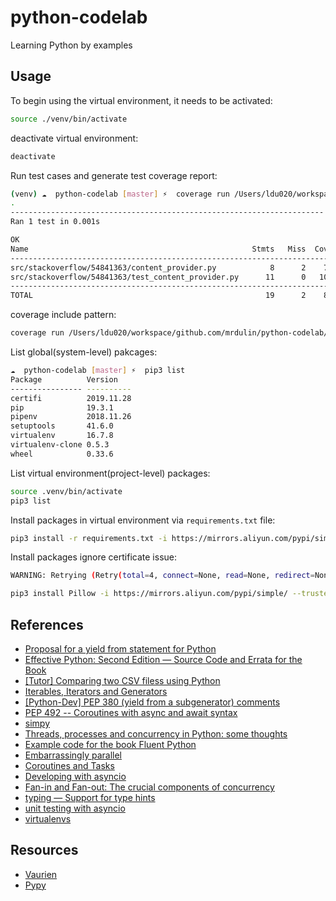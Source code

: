 # python-codelab

Learning Python by examples

## Usage

To begin using the virtual environment, it needs to be activated:

```bash
source ./venv/bin/activate
```

deactivate virtual environment:

```bash
deactivate
```

Run test cases and generate test coverage report:

```bash
(venv) ☁  python-codelab [master] ⚡  coverage run /Users/ldu020/workspace/github.com/mrdulin/python-codelab/src/stackoverflow/54841363/test_content_provider.py && coverage report -m
.
----------------------------------------------------------------------
Ran 1 test in 0.001s

OK
Name                                                  Stmts   Miss  Cover   Missing
-----------------------------------------------------------------------------------
src/stackoverflow/54841363/content_provider.py            8      2    75%   3-4
src/stackoverflow/54841363/test_content_provider.py      11      0   100%
-----------------------------------------------------------------------------------
TOTAL                                                    19      2    89%
```

coverage include pattern:

```bash
coverage run /Users/ldu020/workspace/github.com/mrdulin/python-codelab/src/stackoverflow/60680124/test_employee.py && coverage report -m --include="src/*"
```

List global(system-level) pakcages:

```bash
☁  python-codelab [master] ⚡  pip3 list
Package          Version
---------------- ----------
certifi          2019.11.28
pip              19.3.1
pipenv           2018.11.26
setuptools       41.6.0
virtualenv       16.7.8
virtualenv-clone 0.5.3
wheel            0.33.6
```

List virtual environment(project-level) packages:

```bash
source .venv/bin/activate
pip3 list
```

Install packages in virtual environment via `requirements.txt` file:

```bash
pip3 install -r requirements.txt -i https://mirrors.aliyun.com/pypi/simple/
```

Install packages ignore certificate issue:

```bash
WARNING: Retrying (Retry(total=4, connect=None, read=None, redirect=None, status=None)) after connection broken by 'SSLError(SSLCertVerificationError(1, '[SSL: CERTIFICATE_VERIFY_FAILED] certificate verify failed: self signed certificate in certificate chain (_ssl.c:1076)'))': /simple/pillow/
```

```bash
pip3 install Pillow -i https://mirrors.aliyun.com/pypi/simple/ --trusted-host mirrors.aliyun.com/pypi
```

## References

- [Proposal for a yield from statement for Python](http://www.cosc.canterbury.ac.nz/greg.ewing/python/yield-from/yield_from.html)
- [Effective Python: Second Edition — Source Code and Errata for the Book](https://github.com/bslatkin/effectivepython)
- [[Tutor] Comparing two CSV filess using Python](https://mail.python.org/pipermail/tutor/2015-February/104200.html)
- [Iterables, Iterators and Generators](https://nbviewer.jupyter.org/github/wardi/iterables-iterators-generators/blob/master/Iterables,%20Iterators,%20Generators.ipynb)
- [[Python-Dev] PEP 380 (yield from a subgenerator) comments](https://mail.python.org/pipermail/python-dev/2009-March/087382.html)
- [PEP 492 -- Coroutines with async and await syntax](https://www.python.org/dev/peps/pep-0492/)
- [simpy](https://pypi.org/project/simpy/)
- [Threads, processes and concurrency in Python: some thoughts](https://www.artima.com/weblogs/viewpost.jsp?thread=299551)
- [Example code for the book Fluent Python](https://github.com/fluentpython/example-code)
- [Embarrassingly parallel](https://en.wikipedia.org/wiki/Embarrassingly_parallel)
- [Coroutines and Tasks](https://docs.python.org/3.8/library/asyncio-task.html)
- [Developing with asyncio](https://docs.python.org/3/library/asyncio-dev.html)
- [Fan-in and Fan-out: The crucial components of concurrency](https://www.youtube.com/watch?v=CWmq-jtkemY)
- [typing — Support for type hints](https://docs.python.org/3/library/typing.html)
- [unit testing with asyncio](http://jacobbridges.github.io/post/unit-testing-with-asyncio/)
- [virtualenvs](https://docs.python-guide.org/dev/virtualenvs/)

## Resources

- [Vaurien](https://vaurien.readthedocs.io/en/1.8/)
- [Pypy](https://www.pypy.org/)
